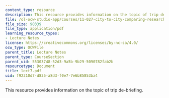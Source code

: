 ```yaml
---
content_type: resource
description: This resource provides information on the topic of trip de-briefing.
file: /ol-ocw-studio-app/courses/11-027-city-to-city-comparing-researching-and-writing-about-cities-spring-2006/f92310d7d835a8d3f0e77e6b85853ba4_lect7.pdf
file_size: 90339
file_type: application/pdf
learning_resource_types:
- Lecture Notes
license: https://creativecommons.org/licenses/by-nc-sa/4.0/
ocw_type: OCWFile
parent_title: Lecture Notes
parent_type: CourseSection
parent_uid: 55303748-52d3-9a5b-9b29-5090782fab2b
resourcetype: Document
title: lect7.pdf
uid: f92310d7-d835-a8d3-f0e7-7e6b85853ba4
---
```

This resource provides information on the topic of trip de-briefing.
